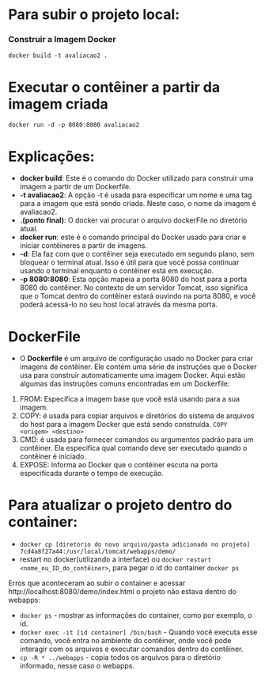 # Para subir o projeto local:
### Construir a Imagem Docker

```docker build -t avaliacao2 .```

# Executar o contêiner a partir da imagem criada
```docker run -d -p 8080:8080 avaliacao2```

# Explicações:
- **docker build**: Este é o comando do Docker utilizado para construir uma imagem a partir de um Dockerfile.
- **-t avaliacao2**: A opção -t é usada para especificar um nome e uma tag para a imagem que está sendo criada. Neste caso, o nome da imagem é avaliacao2.
- **.(ponto final)**: O docker vai procurar o arquivo dockerFile no diretório atual. 
- **docker run**: este é o comando principal do Docker usado para criar e iniciar contêineres a partir de imagens.
- **-d**: Ela faz com que o contêiner seja executado em segundo plano, sem bloquear o terminal atual. Isso é útil para que você possa continuar usando o terminal enquanto o contêiner está em execução.
- **-p 8080:8080**: Esta opção mapeia a porta 8080 do host para a porta 8080 do contêiner. No contexto de um servidor Tomcat, isso significa que o Tomcat dentro do contêiner estará ouvindo na porta 8080, e você poderá acessá-lo no seu host local através da mesma porta.

# DockerFile
- O **Dockerfile** é um arquivo de configuração usado no Docker para criar imagens de contêiner. Ele contém uma série de instruções que o Docker usa para construir automaticamente uma imagem Docker.
 Aqui estão algumas das instruções comuns encontradas em um Dockerfile:

1. FROM: Especifica a imagem base que você está usando para a sua imagem.
2. COPY: é usada para copiar arquivos e diretórios do sistema de arquivos do host para a imagem Docker que está sendo construída. ```COPY <origem> <destino>```
3. CMD: é usada para fornecer comandos ou argumentos padrão para um contêiner. Ela especifica qual comando deve ser executado quando o contêiner é iniciado.
4. EXPOSE: Informa ao Docker que o contêiner escuta na porta especificada durante o tempo de execução.

# Para atualizar o projeto dentro do container:
- ```docker cp [diretorio do novo arquivo/pasta adicionado no projeto] 7cd4a8f27a44:/usr/local/tomcat/webapps/demo/```
- restart no docker(utilizando a interface) ou ```docker restart <nome_ou_ID_do_contêiner>```, para pegar o id do container ```docker ps```

Erros que aconteceram ao subir o container e acessar http://localhost:8080/demo/index.html
o projeto não estava dentro do webapps:
- ```docker ps``` - mostrar as informações do container, como por exemplo, o id.
- ```docker exec -it [id container] /bin/bash``` - Quando você executa esse comando, você entra no ambiente do contêiner, onde você pode interagir com os arquivos e executar comandos dentro do contêiner.
- ```cp -R * ../webapps``` - copia todos os arquivos para o diretório informado, nesse caso o webapps.





